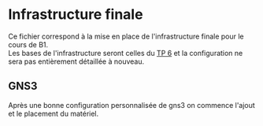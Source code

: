 # Infrastructure finale

Ce fichier correspond à la mise en place de l'infrastructure finale pour le cours de B1.\
Les bases de l'infrastructure seront celles du [TP 6](TP_6.md) et la configuration ne sera pas entièrement détaillée à nouveau.

## GNS3

Après une bonne configuration personnalisée de gns3 on commence l'ajout et le placement du matériel.